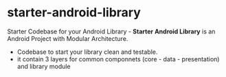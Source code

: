 # starter-android-library
Starter Codebase for your Android Library  - 
**Starter Android Library**  is an Android Project with Modular Architecture.
- Codebase to start your library clean and testable.
- it contain 3 layers for common componnets (core - data - presentation) and library module

